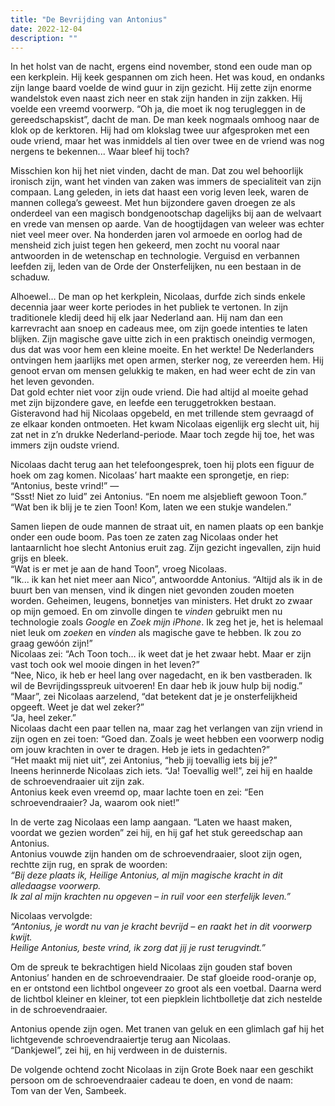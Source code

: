 ```yaml
---
title: "De Bevrijding van Antonius"
date: 2022-12-04
description: ""
---
```


In het holst van de nacht, ergens eind november, stond een oude man op een kerkplein. Hij keek gespannen om zich heen. Het was koud, en ondanks zijn lange baard voelde de wind guur in zijn gezicht. Hij zette zijn enorme wandelstok even naast zich neer en stak zijn handen in zijn zakken. Hij voelde een vreemd voorwerp. “Oh ja, die moet ik nog terugleggen in de gereedschapskist”, dacht de man. De man keek nogmaals omhoog naar de klok op de kerktoren. Hij had om klokslag twee uur afgesproken met een oude vriend, maar het was inmiddels al tien over twee en de vriend was nog nergens te bekennen... Waar bleef hij toch?

Misschien kon hij het niet vinden, dacht de man. Dat zou wel behoorlijk ironisch zijn, want het vinden van zaken was immers de specialiteit van zijn compaan. Lang geleden, in iets dat haast een vorig leven leek, waren de mannen collega’s geweest. Met hun bijzondere gaven droegen ze als onderdeel van een magisch bondgenootschap dagelijks bij aan de welvaart en vrede van mensen op aarde. Van de hoogtijdagen van weleer was echter niet veel meer over.  Na honderden jaren vol armoede en oorlog had de mensheid zich juist tegen hen gekeerd, men zocht nu vooral naar antwoorden in de wetenschap en technologie.
Verguisd en verbannen leefden zij, leden van de Orde der Onsterfelijken, nu een bestaan in de schaduw.


Alhoewel… De man op het kerkplein, Nicolaas, durfde zich sinds enkele decennia jaar weer korte periodes in het publiek te vertonen. In zijn traditionele kledij deed hij elk jaar Nederland aan. Hij nam dan een karrevracht aan snoep en cadeaus mee, om zijn goede intenties te laten blijken. Zijn magische gave uitte zich in een praktisch oneindig vermogen, dus dat was voor hem een kleine moeite. En het werkte! De Nederlanders ontvingen hem jaarlijks met open armen, sterker nog, ze vereerden hem. Hij genoot ervan om mensen gelukkig te maken, en had weer echt de zin van het leven gevonden.  
Dat gold echter niet voor zijn oude vriend. Die had altijd al moeite gehad met zijn bijzondere gave, en leefde een teruggetrokken bestaan. Gisteravond had hij Nicolaas opgebeld, en met trillende stem gevraagd of ze elkaar konden ontmoeten. Het kwam Nicolaas eigenlijk erg slecht uit, hij zat net in z’n drukke Nederland-periode. Maar toch zegde hij toe, het was immers zijn oudste vriend.

Nicolaas dacht terug aan het telefoongesprek, toen hij plots een figuur de hoek om zag komen. Nicolaas’ hart maakte een sprongetje, en riep:  
“Antonius, beste vrind!” —  
“Ssst! Niet zo luid” zei Antonius. “En noem me alsjeblieft gewoon Toon.”  
“Wat ben ik blij je te zien Toon! Kom, laten we een stukje wandelen.”


Samen liepen de oude mannen de straat uit, en namen plaats op een bankje onder een oude boom. Pas toen ze zaten zag Nicolaas onder het lantaarnlicht hoe slecht Antonius eruit zag. Zijn gezicht ingevallen, zijn huid grijs en bleek.  
“Wat is er met je aan de hand Toon”, vroeg Nicolaas.   
“Ik... ik kan het niet meer aan Nico”, antwoordde Antonius. “Altijd als ik in de buurt ben van mensen, vind ik dingen niet gevonden zouden moeten worden. Geheimen, leugens, bonnetjes van ministers. Het drukt zo zwaar op mijn gemoed. En om zinvolle dingen te _vinden_ gebruikt men nu technologie zoals _Google_ en _Zoek mijn iPhone_. Ik zeg het je, het is helemaal niet leuk om _zoeken_ en _vinden_ als magische gave te hebben. Ik zou zo graag gewóón zijn!”  
Nicolaas zei: “Ach Toon toch… ik weet dat je het zwaar hebt. Maar er zijn vast toch ook wel mooie dingen in het leven?”  
“Nee, Nico, ik heb er heel lang over nagedacht, en ik ben vastberaden. Ik wil de Bevrijdingsspreuk uitvoeren! En daar heb ik jouw hulp bij nodig.”  
“Maar”, zei Nicolaas aarzelend, “dat betekent dat je je onsterfelijkheid opgeeft. Weet je dat wel zeker?”  
“Ja, heel zeker.”  
Nicolaas dacht een paar tellen na, maar zag het verlangen van zijn vriend in zijn ogen en zei toen:
“Goed dan. Zoals je weet hebben een voorwerp nodig om jouw krachten in over te dragen. Heb je iets in gedachten?”  
“Het maakt mij niet uit”, zei Antonius, “heb jij toevallig iets bij je?”  
Ineens herinnerde Nicolaas zich iets. “Ja! Toevallig wel!”, zei hij en haalde de schroevendraaier uit zijn zak.  
Antonius keek even vreemd op, maar lachte toen en zei: “Een schroevendraaier? Ja, waarom ook niet!”

In de verte zag Nicolaas een lamp aangaan. “Laten we haast maken, voordat we gezien worden” zei hij, en hij gaf het stuk gereedschap aan Antonius.  
Antonius vouwde zijn handen om de schroevendraaier, sloot zijn ogen, rechtte zijn rug, en sprak de woorden:  
_“Bij deze plaats ik, Heilige Antonius, al mijn magische kracht in dit alledaagse voorwerp.  
Ik zal al mijn krachten nu opgeven – in ruil voor een sterfelijk leven.”_

Nicolaas vervolgde:  
_“Antonius, je wordt nu van je kracht bevrijd – en raakt het in dit voorwerp kwijt.  
Heilige Antonius, beste vrind, ik zorg dat jij je rust terugvindt.”_

Om de spreuk te bekrachtigen hield Nicolaas zijn gouden staf boven Antonius’ handen en de schroevendraaier. De staf gloeide rood-oranje op,  en er ontstond een lichtbol ongeveer zo groot als een voetbal. Daarna werd de lichtbol kleiner en kleiner, tot een piepklein lichtbolletje dat zich nestelde in de schroevendraaier.

Antonius opende zijn ogen.
Met tranen van geluk en een glimlach gaf hij het lichtgevende schroevendraaiertje terug aan Nicolaas.  
“Dankjewel”, zei hij, en hij verdween in de duisternis.

De volgende ochtend zocht Nicolaas in zijn Grote Boek naar een geschikt persoon om de schroevendraaier cadeau te doen, en vond de naam:  
Tom van der Ven, Sambeek.
